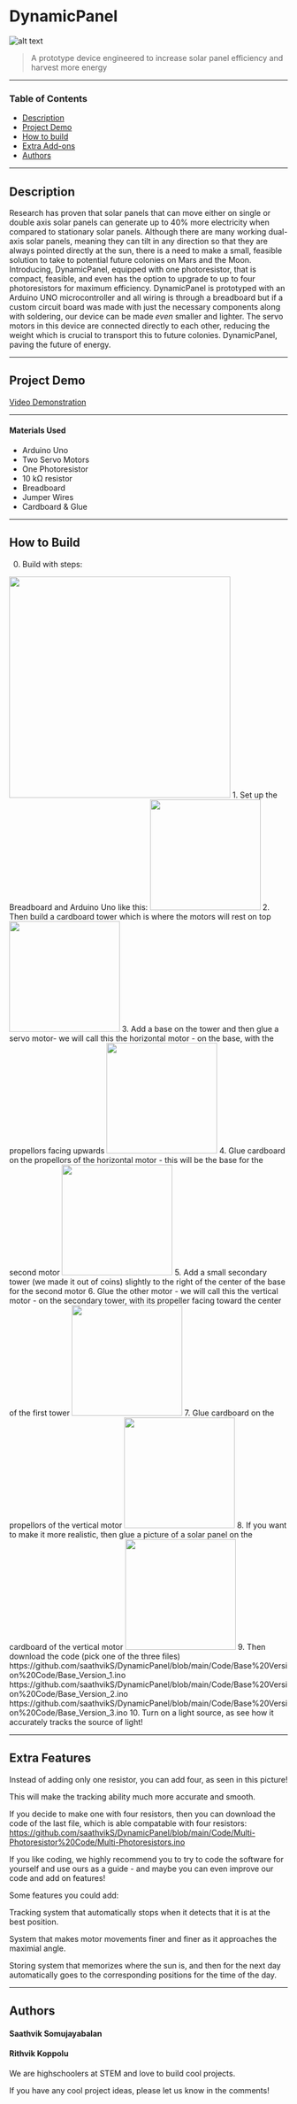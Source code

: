 # DynamicPanel
![alt text](https://github.com/saathvikS/DynamicPanel/blob/main/Pictures/DynamicPanel%20Logo-01.png "DynamicPanel")

> A prototype device engineered to increase solar panel efficiency and harvest more energy

---

### Table of Contents

- [Description](#Description)
- [Project Demo](#Project-Demo)
- [How to build](#How-to-Build)
- [Extra Add-ons](#Extra-Features)
- [Authors](#Authors)

---


## Description

Research has proven that solar panels that can move either on single or double axis solar panels can generate up to 40% more electricity when compared to
stationary solar panels. Although there are many working dual-axis solar panels, meaning they can tilt in any direction so that they are always pointed directly at the sun, 
there is a need to make a small, feasible solution to take to potential future colonies on Mars and the Moon. Introducing, DynamicPanel, equipped with one photoresistor, that is 
compact, feasible, and even has the option to upgrade to up to four photoresistors for maximum efficiency. DynamicPanel is prototyped with an Arduino UNO microcontroller and all 
wiring is through a breadboard but if a custom circuit board was made with just the necessary components along with soldering, our device can be made _even_ smaller and lighter.
The servo motors in this device are connected directly to each other, reducing the weight which is crucial to transport this to future colonies. DynamicPanel, paving the future 
of energy.

---

## Project Demo

[Video Demonstration](https://youtu.be/u812sUwD2QE)

---


#### Materials Used
   - Arduino Uno
   - Two Servo Motors
   - One Photoresistor
   - 10 kΩ resistor
   - Breadboard
   - Jumper Wires
   - Cardboard & Glue
---
## How to Build
0. Build with steps:
<img src="https://github.com/saathvikS/DynamicPanel/blob/main/Annotated%20Step%200.JPG" width = "400">
1. Set up the Breadboard and Arduino Uno like this:
<img src="https://github.com/saathvikS/DynamicPanel/blob/main/Pictures/Schematic.png" width="200">
2. Then build a cardboard tower which is where the motors will rest on top
<img src="https://github.com/saathvikS/DynamicPanel/blob/main/Step1.jfif" width="200" height="200">
3. Add a base on the tower and then glue a servo motor- we will call this the horizontal motor - on the base, with the propellors facing upwards
<img src="https://github.com/saathvikS/DynamicPanel/blob/main/Step2.jfif" width="200" height="200">
4. Glue cardboard on the propellors of the horizontal motor - this will be the base for the second motor
<img src="https://github.com/saathvikS/DynamicPanel/blob/main/Step3.jfif" width="200" height="200">
5. Add a small secondary tower (we made it out of coins) slightly to the right of the center of the base for the second motor 
6. Glue the other motor - we will call this the vertical motor - on the secondary tower, with its propeller facing toward the center of the first tower
<img src="https://github.com/saathvikS/DynamicPanel/blob/main/Step4.jfif" width="200" height="200">
7. Glue cardboard on the propellors of the vertical motor
<img src="https://github.com/saathvikS/DynamicPanel/blob/main/Step6.jfif" width="200" height="200">
8. If you want to make it more realistic, then glue a picture of a solar panel on the cardboard of the vertical motor
<img src="https://github.com/saathvikS/DynamicPanel/blob/main/Step7.jfif" width="200" height="200">
9. Then download the code (pick one of the three files)
https://github.com/saathvikS/DynamicPanel/blob/main/Code/Base%20Version%20Code/Base_Version_1.ino
https://github.com/saathvikS/DynamicPanel/blob/main/Code/Base%20Version%20Code/Base_Version_2.ino
https://github.com/saathvikS/DynamicPanel/blob/main/Code/Base%20Version%20Code/Base_Version_3.ino
10. Turn on a light source, as see how it accurately tracks the source of light!

---

## Extra Features

Instead of adding only one resistor, you can add four, as seen in this picture!

This will make the tracking ability much more accurate and smooth.

If you decide to make one with four resistors, then you can download the code of the last file, which is able compatable with four resistors: 
https://github.com/saathvikS/DynamicPanel/blob/main/Code/Multi-Photoresistor%20Code/Multi-Photoresistors.ino

If you like coding, we highly recommend you to try to code the software for yourself and use ours as a guide - and maybe you can even improve our code and add on features!

Some features you could add: 

Tracking system that automatically stops when it detects that it is at the best position.

System that makes motor movements finer and finer as it approaches the maximial angle.

Storing system that memorizes where the sun is, and then for the next day automatically goes to the corresponding positions for the time of the day.

---
## Authors

#### Saathvik Somujayabalan
#### Rithvik Koppolu

We are highschoolers at STEM and love to build cool projects.

If you have any cool project ideas, please let us know in the comments!

